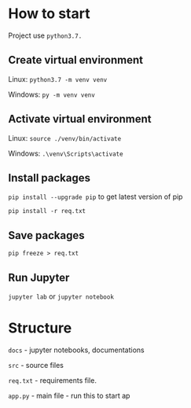 # How to start
Project use `python3.7.
`
## Create virtual environment
Linux: `python3.7 -m venv venv`

Windows: `py -m venv venv`
## Activate virtual environment
Linux: `source ./venv/bin/activate`

Windows: `.\venv\Scripts\activate`

## Install packages
`pip install --upgrade pip` to get latest version of pip

`pip install -r req.txt`

## Save packages
`pip freeze > req.txt`

## Run Jupyter 
`jupyter lab` or `jupyter notebook`

# Structure
`docs` - jupyter notebooks, documentations

`src` - source files

`req.txt` - requirements file.

`app.py` - main file - run this to start ap
